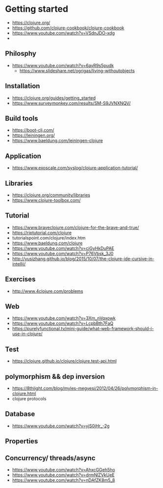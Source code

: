 # Getting started

- https://clojure.org/
- https://github.com/clojure-cookbook/clojure-cookbook
- https://www.youtube.com/watch?v=VSdnJDO-xdg
-

## Philosphy

- https://www.youtube.com/watch?v=6ayR9s5pudk
  - https://www.slideshare.net/ogrigas/living-withoutobjects
## Installation

- https://clojure.org/guides/getting_started
- https://www.surveymonkey.com/results/SM-S9JVNXNQV/

## Build tools

- https://boot-clj.com/
- https://leiningen.org/
- https://www.baeldung.com/leiningen-clojure

## Application

- https://www.exoscale.com/syslog/clojure-application-tutorial/

## Libraries

- https://clojure.org/community/libraries
- https://www.clojure-toolbox.com/

## Tutorial

- https://www.braveclojure.com/clojure-for-the-brave-and-true/
- https://riptutorial.com/clojure
- tutorialspoint.com/clojure/index.htm
- https://www.baeldung.com/clojure
- https://www.youtube.com/watch?v=ciGyHkDuPAE
- https://www.youtube.com/watch?v=P76Vbsk_3J0
- http://yusizhang.github.io/blog/2015/10/07/the-clojure-ide-cursive-in-intellij/

## Exercises

- http://www.4clojure.com/problems

## Web

- https://www.youtube.com/watch?v=3Xm_nVqxowk
- https://www.youtube.com/watch?v=LcpbBth7FaQ
- https://purelyfunctional.tv/mini-guide/what-web-framework-should-i-use-in-clojure/

## Test

- https://clojure.github.io/clojure/clojure.test-api.html

## polymorphism && dep inversion

- https://8thlight.com/blog/myles-megyesi/2012/04/26/polymorphism-in-clojure.html
- clojure protocols

## Database

- https://www.youtube.com/watch?v=yjS0jHr_-2g

## Properties

## Concurrency/ threads/async

- https://www.youtube.com/watch?v=AhxcGGeh5ho
- https://www.youtube.com/watch?v=drmNlZVkUeE
- https://www.youtube.com/watch?v=nDAfZK8m5_8
